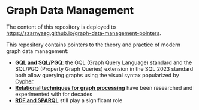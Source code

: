 # Graph Data Management

The content of this repository is deployed to <https://szarnyasg.github.io/graph-data-management-pointers>.

This repository contains pointers to the theory and practice of modern graph data management:

* [**GQL and SQL/PGQ**](GQL-and-SQL-PGQ): the GQL (Graph Query Language) standard and the SQL/PGQ (Property Graph Queries) extension in the SQL:2023 standard both allow querying graphs using the visual syntax popularized by [Cypher](https://en.wikipedia.org/wiki/Cypher_(query_language))
* [**Relational techniques for graph processing**](Relational-Techniques-for-Graph-Processing) have been researched and experimented with for decades
* [**RDF and SPARQL**](RDF-and-SPARQL) still play a significant role
